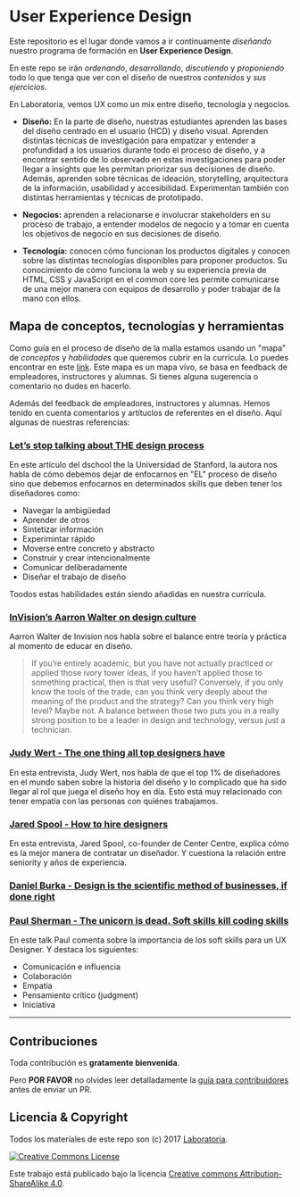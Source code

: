 # User Experience Design

Este repositorio es el lugar donde vamos a ir continuamente _diseñando_ nuestro
programa de formación en **User Experience Design**.

En este repo se irán _ordenando_, _desarrollando_, _discutiendo_ y
_proponiendo_ todo lo que tenga que ver con el diseño de nuestros _contenidos_
y _sus ejercicios_.

En Laboratoria, vemos UX como un mix entre diseño, tecnología y negocios.

- **Diseño:** En la parte de diseño,  nuestras estudiantes aprenden las bases
  del diseño centrado en el usuario (HCD) y diseño visual. Aprenden distintas
  técnicas de investigación para empatizar y entender a profundidad a los
  usuarios durante todo el proceso de diseño, y a encontrar sentido de lo
  observado en estas investigaciones para poder llegar a insights que les
  permitan priorizar sus decisiones de diseño. Además, aprenden sobre técnicas
  de ideación, storytelling, arquitectura de la información, usabilidad y
  accesibilidad. Experimentan también con distintas herramientas y técnicas
  de prototipado.

- **Negocios:** aprenden a relacionarse e involucrar stakeholders en su proceso
  de trabajo, a entender modelos de negocio y a tomar en cuenta los objetivos de
  negocio en sus decisiones de diseño.

- **Tecnología:** conocen cómo funcionan los productos digitales y conocen
  sobre las distintas tecnologías disponibles para proponer productos. Su
  conocimiento de cómo funciona la web y su experiencia previa de HTML, CSS y
  JavaScript en el common core les permite comunicarse de una mejor manera con
  equipos de desarrollo y poder trabajar de la mano con ellos.

## Mapa de conceptos, tecnologías y herramientas

Como guía en el proceso de diseño de la malla estamos usando un "mapa" de
_conceptos_ y _habilidades_ que queremos cubrir en la currícula. Lo puedes
encontrar en este [link](https://trello.com/b/P5neOZ0T/laboratoria-ux-mindmap).
Este mapa es un mapa vivo, se basa en feedback de empleadores, instructores y
alumnas. Si tienes alguna sugerencia o comentario no dudes en hacerlo. 

Además del feedback de empleadores, instructores y alumnas. Hemos tenido en
cuenta comentarios y artítuclos de referentes en el diseño. Aquí algunas de
nuestras referencias:

### [Let’s stop talking about THE design process](https://medium.com/stanford-d-school/lets-stop-talking-about-the-design-process-7446e52c13e8)

En este artículo del dschool the la Universidad de Stanford, la autora nos habla
de cómo debemos dejar de enfocarnos en "EL" proceso de diseño sino que debemos
enfocarnos en determinados skills que deben tener los diseñadores como:

- Navegar la ambigüedad
- Aprender de otros
- Sintetizar información
- Experimintar rápido
- Moverse entre concreto y abstracto
- Construir y crear intencionalmente
- Comunicar deliberadamente
- Diseñar el trabajo de diseño

Toodos estas habilidades están siendo añadidas en nuestra currícula.

### [InVision’s Aarron Walter on design culture](https://blog.intercom.com/invisions-aarron-walter-on-design-culture/)

Aarron Walter de Invision nos habla sobre el balance entre teoría y práctica al
momento de educar en diseño.

> If you’re entirely academic, but you have not actually practiced or applied
those ivory tower ideas, if you haven’t applied those to something practical,
then is that very useful? Conversely, if you only know the tools of the trade,
can you think very deeply about the meaning of the product and the strategy? Can
you think very high level? Maybe not. A balance between those two puts you in a
really strong position to be a leader in design and technology, versus just a
technician.

### [Judy Wert - The one thing all top designers have](https://www.youtube.com/watch?v=xPmBRhMX8qQ)

En esta entrevista, Judy Wert, nos habla de que el top 1% de diseñadores en el
mundo saben sobre la historia del diseño y lo complicado que ha sido llegar al
rol que juega el diseño hoy en día. Esto está muy relacionado con tener empatía
con las personas con quiénes trabajamos.

### [Jared Spool - How to hire designers](https://blog.intercom.com/jared-spool-on-ux-design/)

En esta entrevista, Jared Spool, co-founder de Center Centre, explica cómo es la
mejor manera de contratar un diseñador. Y cuestiona la relación entre seniority
y años de experiencia.

### [Daniel Burka - Design is the scientific method of businesses, if done right](https://www.youtube.com/watch?v=t44kmZ_PFOU)


### [Paul Sherman - The unicorn is dead. Soft skills kill coding skills](https://www.youtube.com/watch?v=tSkDLYDsbBc)

En este talk Paul comenta sobre la importancia de los soft skills para un UX
Designer. Y destaca los siguientes:

- Comunicación e influencia
- Colaboración
- Empatía
- Pensamiento crítico (judgment)
- Iniciativa

*** 

## Contribuciones

Toda contribución es **gratamente bienvenida**.

Pero **POR FAVOR** no olvides leer detalladamente la
[guía para contribuidores](CONTRIBUTING.md) antes de enviar un PR.

## Licencia & Copyright

Todos los materiales de este repo son (c) 2017 [Laboratoria](http;//laboratoria.la/).

[![Creative Commons License](https://i.creativecommons.org/l/by-sa/4.0/88x31.png)](http://creativecommons.org/licenses/by-nc-nd/4.0/)


Este trabajo está publicado bajo la licencia [Creative commons
Attribution-ShareAlike 4.0](https://creativecommons.org/licenses/by-sa/4.0/).

